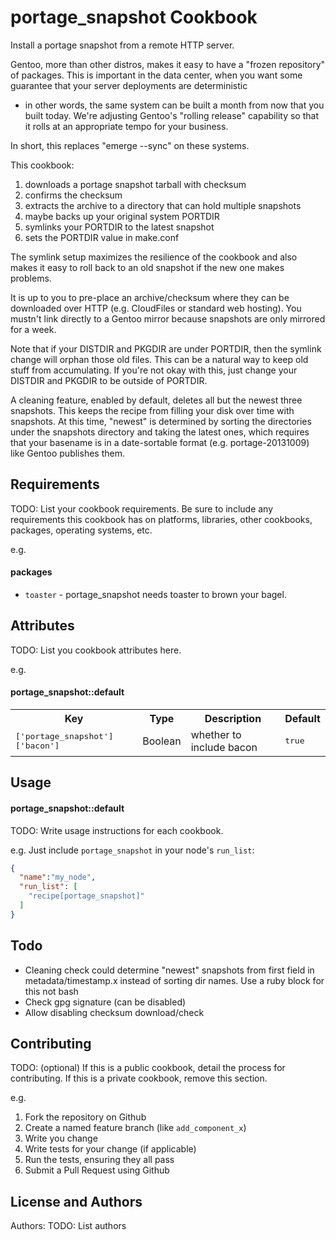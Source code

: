 portage_snapshot Cookbook
=========================
Install a portage snapshot from a remote HTTP server.

Gentoo, more than other distros, makes it easy to have a "frozen
repository" of packages.  This is important in the data center, when
you want some guarantee that your server deployments are deterministic
- in other words, the same system can be built a month from now that
you built today.  We're adjusting Gentoo's "rolling release"
capability so that it rolls at an appropriate tempo for your business.

In short, this replaces "emerge --sync" on these systems.

This cookbook:
1. downloads a portage snapshot tarball with checksum
1. confirms the checksum
1. extracts the archive to a directory that can hold multiple snapshots
1. maybe backs up your original system PORTDIR
1. symlinks your PORTDIR to the latest snapshot
1. sets the PORTDIR value in make.conf

The symlink setup maximizes the resilience of the cookbook and also
makes it easy to roll back to an old snapshot if the new one makes
problems.

It is up to you to pre-place an archive/checksum where they can be
downloaded over HTTP (e.g. CloudFiles or standard web hosting).  You
mustn't link directly to a Gentoo mirror because snapshots are only
mirrored for a week.

Note that if your DISTDIR and PKGDIR are under PORTDIR, then the
symlink change will orphan those old files.  This can be a natural way
to keep old stuff from accumulating.  If you're not okay with this,
just change your DISTDIR and PKGDIR to be outside of PORTDIR. 

A cleaning feature, enabled by default, deletes all but the newest
three snapshots.  This keeps the recipe from filling your disk over
time with snapshots.  At this time, "newest" is determined by sorting
the directories under the snapshots directory and taking the latest
ones, which requires that your basename is in a date-sortable format
(e.g.  portage-20131009) like Gentoo publishes them.

Requirements
------------
TODO: List your cookbook requirements. Be sure to include any requirements this cookbook has on platforms, libraries, other cookbooks, packages, operating systems, etc.

e.g.
#### packages
- `toaster` - portage_snapshot needs toaster to brown your bagel.

Attributes
----------
TODO: List you cookbook attributes here.

e.g.
#### portage_snapshot::default
<table>
  <tr>
    <th>Key</th>
    <th>Type</th>
    <th>Description</th>
    <th>Default</th>
  </tr>
  <tr>
    <td><tt>['portage_snapshot']['bacon']</tt></td>
    <td>Boolean</td>
    <td>whether to include bacon</td>
    <td><tt>true</tt></td>
  </tr>
</table>

Usage
-----
#### portage_snapshot::default
TODO: Write usage instructions for each cookbook.

e.g.
Just include `portage_snapshot` in your node's `run_list`:

```json
{
  "name":"my_node",
  "run_list": [
    "recipe[portage_snapshot]"
  ]
}
```

Todo
----
- Cleaning check could determine "newest" snapshots from first 
  field in metadata/timestamp.x instead of sorting dir names.
  Use a ruby block for this not bash
- Check gpg signature (can be disabled)
- Allow disabling checksum download/check

Contributing
------------
TODO: (optional) If this is a public cookbook, detail the process for contributing. If this is a private cookbook, remove this section.

e.g.
1. Fork the repository on Github
2. Create a named feature branch (like `add_component_x`)
3. Write you change
4. Write tests for your change (if applicable)
5. Run the tests, ensuring they all pass
6. Submit a Pull Request using Github

License and Authors
-------------------
Authors: TODO: List authors
